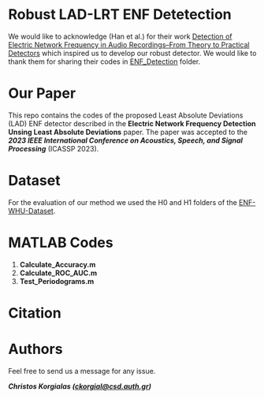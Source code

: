 # Robust LAD-LRT ENF Detetection

We would like to acknowledge (Han et al.) for their work [Detection of Electric Network Frequency in Audio Recordings–From Theory to Practical Detectors](https://ieeexplore.ieee.org/document/9143185) which inspired us to develop our robust detector. We would like to thank them for sharing their codes in [ENF_Detection](https://github.com/ghuawhu/ENF-WHU-Dataset/tree/master/ENF_Detection) folder. 

# Our Paper

This repo contains the codes of the proposed Least Absolute Deviations (LAD) ENF detector described in the **Electric Network Frequency Detection Unsing Least Absolute Deviations** paper. The paper was accepted to the ***2023 IEEE International Conference on Acoustics, Speech, and Signal Processing*** (ICASSP 2023).

# Dataset

For the evaluation of our method we used the H0 and H1 folders of the [ENF-WHU-Dataset](https://github.com/ghuawhu/ENF-WHU-Dataset/tree/master/ENF-WHU-Dataset).

# MATLAB Codes

1. **Calculate_Accuracy.m**
2. **Calculate_ROC_AUC.m**
3. **Test_Periodograms.m** 

# Citation

# Authors

Feel free to send us a message for any issue.

***Christos Korgialas (ckorgial@csd.auth.gr)***
